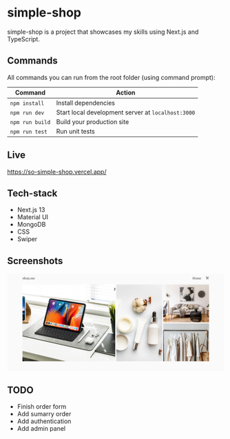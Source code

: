# simple-shop

simple-shop is a project that showcases my skills using Next.js and TypeScript.

## Commands

All commands you can run from the root folder (using command prompt):

| Command         | Action                                             |
| --------------- | -------------------------------------------------- |
| `npm install`   | Install dependencies                               |
| `npm run dev`   | Start local development server at `localhost:3000` |
| `npm run build` | Build your production site                         |
| `npm run test`  | Run unit tests                                     |

## Live

https://so-simple-shop.vercel.app/

## Tech-stack

- Next.js 13
- Material UI
- MongoDB
- CSS
- Swiper

## Screenshots

![Screenshot of ladning page](/public/landing.png?raw=true)

## TODO

- Finish order form
- Add sumarry order
- Add authentication
- Add admin panel